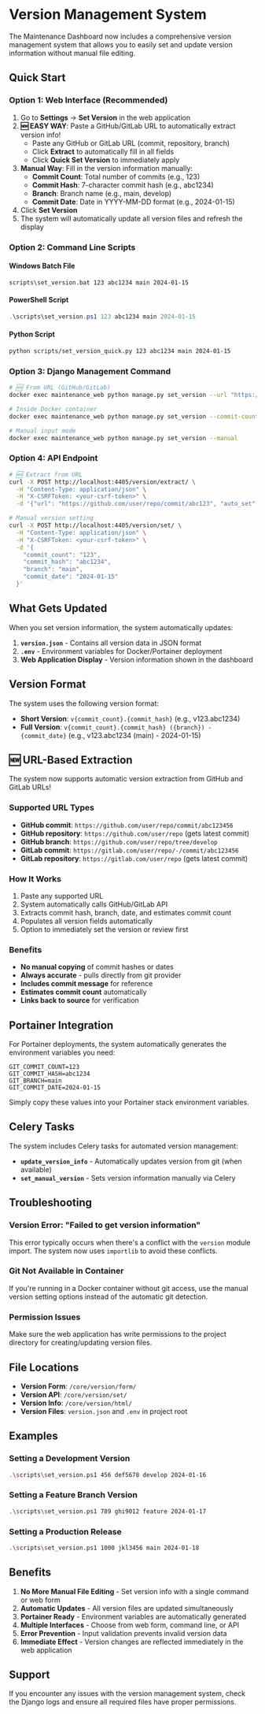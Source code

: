 # Version Management System

The Maintenance Dashboard now includes a comprehensive version management system that allows you to easily set and update version information without manual file editing.

## Quick Start

### Option 1: Web Interface (Recommended)
1. Go to **Settings** → **Set Version** in the web application
2. **🆕 EASY WAY**: Paste a GitHub/GitLab URL to automatically extract version info!
   - Paste any GitHub or GitLab URL (commit, repository, branch)
   - Click **Extract** to automatically fill in all fields
   - Click **Quick Set Version** to immediately apply
3. **Manual Way**: Fill in the version information manually:
   - **Commit Count**: Total number of commits (e.g., 123)
   - **Commit Hash**: 7-character commit hash (e.g., abc1234)
   - **Branch**: Branch name (e.g., main, develop)
   - **Commit Date**: Date in YYYY-MM-DD format (e.g., 2024-01-15)
4. Click **Set Version**
5. The system will automatically update all version files and refresh the display

### Option 2: Command Line Scripts

#### Windows Batch File
```batch
scripts\set_version.bat 123 abc1234 main 2024-01-15
```

#### PowerShell Script
```powershell
.\scripts\set_version.ps1 123 abc1234 main 2024-01-15
```

#### Python Script
```bash
python scripts/set_version_quick.py 123 abc1234 main 2024-01-15
```

### Option 3: Django Management Command
```bash
# 🆕 From URL (GitHub/GitLab)
docker exec maintenance_web python manage.py set_version --url "https://github.com/user/repo/commit/abc123"

# Inside Docker container
docker exec maintenance_web python manage.py set_version --commit-count 123 --commit-hash abc1234 --branch main --commit-date 2024-01-15

# Manual input mode
docker exec maintenance_web python manage.py set_version --manual
```

### Option 4: API Endpoint
```bash
# 🆕 Extract from URL
curl -X POST http://localhost:4405/version/extract/ \
  -H "Content-Type: application/json" \
  -H "X-CSRFToken: <your-csrf-token>" \
  -d '{"url": "https://github.com/user/repo/commit/abc123", "auto_set": true}'

# Manual version setting
curl -X POST http://localhost:4405/version/set/ \
  -H "Content-Type: application/json" \
  -H "X-CSRFToken: <your-csrf-token>" \
  -d '{
    "commit_count": "123",
    "commit_hash": "abc1234",
    "branch": "main",
    "commit_date": "2024-01-15"
  }'
```

## What Gets Updated

When you set version information, the system automatically updates:

1. **`version.json`** - Contains all version data in JSON format
2. **`.env`** - Environment variables for Docker/Portainer deployment
3. **Web Application Display** - Version information shown in the dashboard

## Version Format

The system uses the following version format:
- **Short Version**: `v{commit_count}.{commit_hash}` (e.g., v123.abc1234)
- **Full Version**: `v{commit_count}.{commit_hash} ({branch}) - {commit_date}` (e.g., v123.abc1234 (main) - 2024-01-15)

## 🆕 URL-Based Extraction

The system now supports automatic version extraction from GitHub and GitLab URLs!

### Supported URL Types
- **GitHub commit**: `https://github.com/user/repo/commit/abc123456`
- **GitHub repository**: `https://github.com/user/repo` (gets latest commit)
- **GitHub branch**: `https://github.com/user/repo/tree/develop`
- **GitLab commit**: `https://gitlab.com/user/repo/-/commit/abc123456`
- **GitLab repository**: `https://gitlab.com/user/repo` (gets latest commit)

### How It Works
1. Paste any supported URL
2. System automatically calls GitHub/GitLab API
3. Extracts commit hash, branch, date, and estimates commit count
4. Populates all version fields automatically
5. Option to immediately set the version or review first

### Benefits
- **No manual copying** of commit hashes or dates
- **Always accurate** - pulls directly from git provider
- **Includes commit message** for reference
- **Estimates commit count** automatically
- **Links back to source** for verification

## Portainer Integration

For Portainer deployments, the system automatically generates the environment variables you need:

```env
GIT_COMMIT_COUNT=123
GIT_COMMIT_HASH=abc1234
GIT_BRANCH=main
GIT_COMMIT_DATE=2024-01-15
```

Simply copy these values into your Portainer stack environment variables.

## Celery Tasks

The system includes Celery tasks for automated version management:

- **`update_version_info`** - Automatically updates version from git (when available)
- **`set_manual_version`** - Sets version information manually via Celery

## Troubleshooting

### Version Error: "Failed to get version information"
This error typically occurs when there's a conflict with the `version` module import. The system now uses `importlib` to avoid these conflicts.

### Git Not Available in Container
If you're running in a Docker container without git access, use the manual version setting options instead of the automatic git detection.

### Permission Issues
Make sure the web application has write permissions to the project directory for creating/updating version files.

## File Locations

- **Version Form**: `/core/version/form/`
- **Version API**: `/core/version/set/`
- **Version Info**: `/core/version/html/`
- **Version Files**: `version.json` and `.env` in project root

## Examples

### Setting a Development Version
```bash
.\scripts\set_version.ps1 456 def5678 develop 2024-01-16
```

### Setting a Feature Branch Version
```bash
.\scripts\set_version.ps1 789 ghi9012 feature 2024-01-17
```

### Setting a Production Release
```bash
.\scripts\set_version.ps1 1000 jkl3456 main 2024-01-18
```

## Benefits

1. **No More Manual File Editing** - Set version info with a single command or web form
2. **Automatic Updates** - All version files are updated simultaneously
3. **Portainer Ready** - Environment variables are automatically generated
4. **Multiple Interfaces** - Choose from web form, command line, or API
5. **Error Prevention** - Input validation prevents invalid version data
6. **Immediate Effect** - Version changes are reflected immediately in the web application

## Support

If you encounter any issues with the version management system, check the Django logs and ensure all required files have proper permissions.
